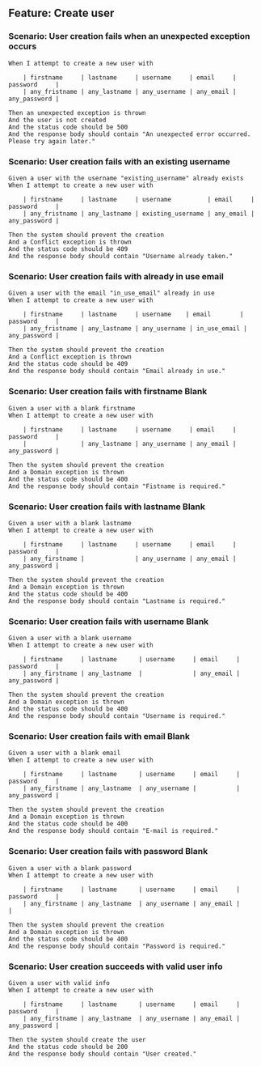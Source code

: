 ## Feature: Create user

### Scenario: User creation fails when an unexpected exception occurs
    When I attempt to create a new user with

        | firstname     | lastname     | username     | email     | password     |
        | any_fristname | any_lastname | any_username | any_email | any_password |

    Then an unexpected exception is thrown
    And the user is not created
    And the status code should be 500
    And the response body should contain "An unexpected error occurred. Please try again later."

### Scenario: User creation fails with an existing username
    Given a user with the username "existing_username" already exists
    When I attempt to create a new user with

        | firstname     | lastname     | username          | email     | password     |
        | any_fristname | any_lastname | existing_username | any_email | any_password |

    Then the system should prevent the creation
    And a Conflict exception is thrown
    And the status code should be 409
    And the response body should contain "Username already taken."

### Scenario: User creation fails with already in use email
    Given a user with the email "in_use_email" already in use
    When I attempt to create a new user with

        | firstname     | lastname     | username    | email        | password     |
        | any_fristname | any_lastname | any_username | in_use_email | any_password |

    Then the system should prevent the creation
    And a Conflict exception is thrown
    And the status code should be 409
    And the response body should contain "Email already in use."

### Scenario: User creation fails with firstname Blank
    Given a user with a blank firstname
    When I attempt to create a new user with

        | firstname     | lastname     | username     | email     | password     |
        |               | any_lastname | any_username | any_email | any_password |

    Then the system should prevent the creation
    And a Domain exception is thrown
    And the status code should be 400
    And the response body should contain "Fistname is required."

### Scenario: User creation fails with lastname Blank
    Given a user with a blank lastname
    When I attempt to create a new user with

        | firstname     | lastname     | username     | email     | password     |
        | any_firstname |              | any_username | any_email | any_password |

    Then the system should prevent the creation
    And a Domain exception is thrown
    And the status code should be 400
    And the response body should contain "Lastname is required."

### Scenario: User creation fails with username Blank
    Given a user with a blank username
    When I attempt to create a new user with

        | firstname     | lastname      | username     | email     | password     |
        | any_firstname | any_lastname  |              | any_email | any_password |

    Then the system should prevent the creation
    And a Domain exception is thrown
    And the status code should be 400
    And the response body should contain "Username is required."

### Scenario: User creation fails with email Blank
    Given a user with a blank email
    When I attempt to create a new user with

        | firstname     | lastname      | username     | email     | password     |
        | any_firstname | any_lastname  | any_username |           | any_password |

    Then the system should prevent the creation
    And a Domain exception is thrown
    And the status code should be 400
    And the response body should contain "E-mail is required."

### Scenario: User creation fails with password Blank
    Given a user with a blank password
    When I attempt to create a new user with

        | firstname     | lastname      | username     | email     | password     |
        | any_firstname | any_lastname  | any_username | any_email |              |

    Then the system should prevent the creation
    And a Domain exception is thrown
    And the status code should be 400
    And the response body should contain "Password is required."

### Scenario: User creation succeeds with valid user info
    Given a user with valid info
    When I attempt to create a new user with

        | firstname     | lastname      | username     | email     | password     |
        | any_firstname | any_lastname  | any_username | any_email | any_password |

    Then the system should create the user
    And the status code should be 200
    And the response body should contain "User created."